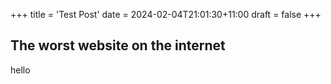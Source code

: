 +++
title = 'Test Post'
date = 2024-02-04T21:01:30+11:00
draft = false
+++


## The worst website on the internet


hello
